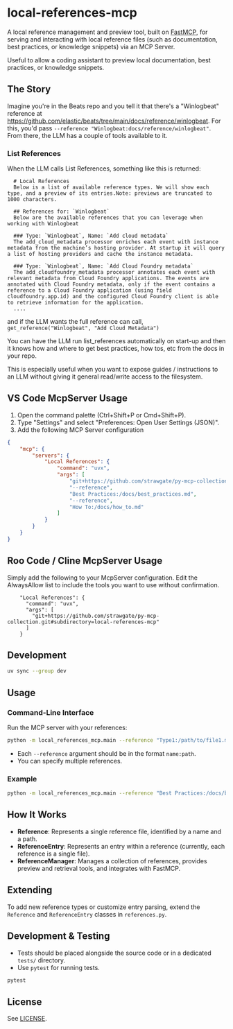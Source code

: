 # local-references-mcp

A local reference management and preview tool, built on [FastMCP](https://github.com/jlowin/fastmcp), for serving and interacting with local reference files (such as documentation, best practices, or knowledge snippets) via an MCP Server.

Useful to allow a coding assistant to preview local documentation, best practices, or knowledge snippets.

## The Story

Imagine you're in the Beats repo and you tell it that there's a "Winlogbeat" reference at https://github.com/elastic/beats/tree/main/docs/reference/winlogbeat. For this, you'd pass `--reference "Winlogbeat:docs/reference/winlogbeat"`. From there, the LLM has a couple of tools available to it.

### List References 

When the LLM calls List References, something like this is returned:

``` 
  # Local References 
  Below is a list of available reference types. We will show each type, and a preview of its entries.Note: previews are truncated to 1000 characters.
  
  ## References for: `Winlogbeat`
  Below are the available references that you can leverage when working with Winlogbeat
  
  ### Type: `Winlogbeat`, Name: `Add cloud metadata`
  The add_cloud_metadata processor enriches each event with instance metadata from the machine’s hosting provider. At startup it will query a list of hosting providers and cache the instance metadata.

  ### Type: `Winlogbeat`, Name: `Add Cloud Foundry metadata`
  The add_cloudfoundry_metadata processor annotates each event with relevant metadata from Cloud Foundry applications. The events are annotated with Cloud Foundry metadata, only if the event contains a reference to a Cloud Foundry application (using field cloudfoundry.app.id) and the configured Cloud Foundry client is able to retrieve information for the application.
  ....
```

and if the LLM wants the full reference can call, `get_reference("Winlogbeat", "Add Cloud Metadata")`

You can have the LLM run list_references automatically on start-up and then it knows how and where to get best practices, how tos, etc from the docs in your repo.

This is especially useful when you want to expose guides / instructions to an LLM without giving it general read/write access to the filesystem.

## VS Code McpServer Usage

1. Open the command palette (Ctrl+Shift+P or Cmd+Shift+P).
2. Type "Settings" and select "Preferences: Open User Settings (JSON)".
3. Add the following MCP Server configuration

```json
{
    "mcp": {
        "servers": {
            "Local References": {
                "command": "uvx",
                "args": [
                    "git+https://github.com/strawgate/py-mcp-collection.git#subdirectory=local-references-mcp",
                    "--reference",
                    "Best Practices:/docs/best_practices.md",
                    "--reference",
                    "How To:/docs/how_to.md"
                ]
            }
        }
    }
}
```

## Roo Code / Cline McpServer Usage
Simply add the following to your McpServer configuration. Edit the AlwaysAllow list to include the tools you want to use without confirmation.

```
    "Local References": {
      "command": "uvx",
      "args": [
        "git+https://github.com/strawgate/py-mcp-collection.git#subdirectory=local-references-mcp"
      ]
    }
```
## Development

```bash
uv sync --group dev
```

## Usage

### Command-Line Interface

Run the MCP server with your references:

```bash
python -m local_references_mcp.main --reference "Type1:/path/to/file1.md" --reference "Type2:/path/to/file2.md"
```

- Each `--reference` argument should be in the format `name:path`.
- You can specify multiple references.

### Example

```bash
python -m local_references_mcp.main --reference "Best Practices:/docs/best_practices.md" --reference "How To:/docs/how_to.md"
```

## How It Works

- **Reference**: Represents a single reference file, identified by a name and a path.
- **ReferenceEntry**: Represents an entry within a reference (currently, each reference is a single file).
- **ReferenceManager**: Manages a collection of references, provides preview and retrieval tools, and integrates with FastMCP.



## Extending

To add new reference types or customize entry parsing, extend the `Reference` and `ReferenceEntry` classes in `references.py`.

## Development & Testing

- Tests should be placed alongside the source code or in a dedicated `tests/` directory.
- Use `pytest` for running tests.

```bash
pytest
```

## License

See [LICENSE](LICENSE).
